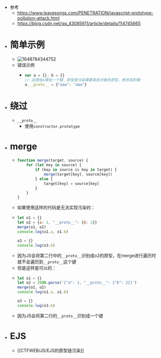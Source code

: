 - 参考
	- https://www.leavesongs.com/PENETRATION/javascript-prototype-pollution-attack.html
	- https://blog.csdn.net/qq_43085611/article/details/114745665
- # 简单示例
	- ![1648784344752](https://s2.loli.net/2022/04/01/fLGl2YoVkJMBbsz.png)
	- 错误示例
		- ```js
		  var a = {}, b = {}
		  // 这是给a增加一个键，原型链污染需要拿到对象的原型，修改其的键
		  a.__proto__ = {"aaa": "aaa"} 
		  ```
- # 绕过
	- `__proto__`
		- 使用`constructor.prototype`
- # merge
	- ```js
	  function merge(target, source) {
	      for (let key in source) {
	          if (key in source && key in target) {
	              merge(target[key], source[key])
	          } else {
	              target[key] = source[key]
	          }
	      }
	  }
	  ```
	- 如果使用这样的代码是无法实现污染的：
	- ```js
	  let o1 = {}
	  let o2 = {a: 1, "__proto__": {b: 2}}
	  merge(o1, o2)
	  console.log(o1.a, o1.b)
	  
	  o3 = {}
	  console.log(o3.b)
	  ```
	- 因为JS会将第二行中的`__proto__`识别成o2的原型，在merge进行遍历时就不会遍历到`__proto__`这个键
	- 但是这样是可以的：
	- ```js
	  let o1 = {}
	  let o2 = JSON.parse('{"a": 1, "__proto__": {"b": 2}}')
	  merge(o1, o2)
	  console.log(o1.a, o1.b)
	  
	  o3 = {}
	  console.log(o3.b)
	  ```
	- 因为JS会将第二行的`__proto__`识别成一个键
- # EJS
	- [[CTFWEB/JS/EJS的原型链污染]]